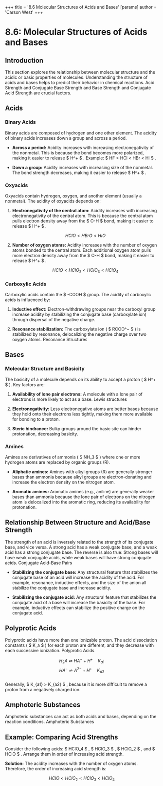 +++
 title = '8.6 Molecular Structures of Acids and Bases'
[params]
	author = 'Carson West'
+++
# 8.6: Molecular Structures of Acids and Bases

## Introduction

This section explores the relationship between molecular structure and the acidic or basic properties of molecules. Understanding the structure of acids and bases helps to predict their behavior in chemical reactions. Acid Strength and Conjugate Base Strength and Base Strength and Conjugate Acid Strength are crucial factors.

## Acids

### Binary Acids

Binary acids are composed of hydrogen and one other element. The acidity of binary acids increases down a group and across a period.

*   **Across a period:** Acidity increases with increasing electronegativity of the nonmetal. This is because the bond becomes more polarized, making it easier to release  $ H^+ $ . Example:  $ HF < HCl < HBr < HI $ .

*   **Down a group:** Acidity increases with increasing size of the nonmetal. The bond strength decreases, making it easier to release  $ H^+ $ .

### Oxyacids

Oxyacids contain hydrogen, oxygen, and another element (usually a nonmetal). The acidity of oxyacids depends on:

1.  **Electronegativity of the central atom:** Acidity increases with increasing electronegativity of the central atom. This is because the central atom pulls electron density away from the  $ O-H $  bond, making it easier to release  $ H^+ $ .

     $$ HClO < HBrO < HIO $$  
2.  **Number of oxygen atoms:** Acidity increases with the number of oxygen atoms bonded to the central atom. Each additional oxygen atom pulls more electron density away from the  $ O-H $  bond, making it easier to release  $ H^+ $ .

     $$ HClO < HClO_2 < HClO_3 < HClO_4 $$  
### Carboxylic Acids

Carboxylic acids contain the  $ -COOH $  group. The acidity of carboxylic acids is influenced by:

1.  **Inductive effect:** Electron-withdrawing groups near the carboxyl group increase acidity by stabilizing the conjugate base (carboxylate ion) through dispersal of the negative charge.

2.  **Resonance stabilization:** The carboxylate ion ( $ RCOO^− $ ) is stabilized by resonance, delocalizing the negative charge over two oxygen atoms. Resonance Structures

## Bases

### Molecular Structure and Basicity

The basicity of a molecule depends on its ability to accept a proton ( $ H^+ $ ). Key factors are:

1.  **Availability of lone pair electrons:** A molecule with a lone pair of electrons is more likely to act as a base. Lewis structures

2.  **Electronegativity:** Less electronegative atoms are better bases because they hold onto their electrons less tightly, making them more available for bonding to a proton.

3.  **Steric hindrance:** Bulky groups around the basic site can hinder protonation, decreasing basicity.

### Amines

Amines are derivatives of ammonia ( $ NH_3 $ ) where one or more hydrogen atoms are replaced by organic groups (R).

*   **Aliphatic amines:** Amines with alkyl groups (R) are generally stronger bases than ammonia because alkyl groups are electron-donating and increase the electron density on the nitrogen atom.

*   **Aromatic amines:** Aromatic amines (e.g., aniline) are generally weaker bases than ammonia because the lone pair of electrons on the nitrogen atom is delocalized into the aromatic ring, reducing its availability for protonation.

## Relationship Between Structure and Acid/Base Strength

The strength of an acid is inversely related to the strength of its conjugate base, and vice versa.  A strong acid has a weak conjugate base, and a weak acid has a strong conjugate base. The reverse is also true: Strong bases will have weak conjugate acids, while weak bases will have strong conjugate acids. Conjugate Acid-Base Pairs

*   **Stabilizing the conjugate base:** Any structural feature that stabilizes the conjugate base of an acid will increase the acidity of the acid. For example, resonance, inductive effects, and the size of the anion all stabilize the conjugate base and increase acidity.

*   **Stabilizing the conjugate acid:** Any structural feature that stabilizes the conjugate acid of a base will increase the basicity of the base. For example, inductive effects can stabilize the positive charge on the conjugate acid.

## Polyprotic Acids

Polyprotic acids have more than one ionizable proton. The acid dissociation constants ( $ K_a $ ) for each proton are different, and they decrease with each successive ionization. Polyprotic Acids

 $$ H_2A \rightleftharpoons HA^- + H^+ \quad K_{a1} $$   $$ HA^- \rightleftharpoons A^{2-} + H^+ \quad K_{a2} $$  
Generally,  $ K_{a1} > K_{a2} $ , because it is more difficult to remove a proton from a negatively charged ion.

## Amphoteric Substances

Amphoteric substances can act as both acids and bases, depending on the reaction conditions. Amphoteric Substances

## Example: Comparing Acid Strengths

Consider the following acids:  $ HClO_4 $ ,  $ HClO_3 $ ,  $ HClO_2 $ , and  $ HClO $ . Arrange them in order of increasing acid strength.

**Solution:** The acidity increases with the number of oxygen atoms. Therefore, the order of increasing acid strength is:

 $$ HClO < HClO_2 < HClO_3 < HClO_4 $$  